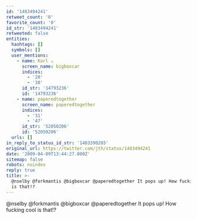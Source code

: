 ```yaml
---
id: '1483494241'
retweet_count: '0'
favorite_count: '0'
id_str: '1483494241'
retweeted: false
entities:
  hashtags: []
  symbols: []
  user_mentions:
    - name: Karl ☕️
      screen_name: bigboxcar
      indices:
        - '20'
        - '30'
      id_str: '14793236'
      id: '14793236'
    - name: paperedtogether
      screen_name: paperedtogether
      indices:
        - '31'
        - '47'
      id_str: '52050206'
      id: '52050206'
  urls: []
in_reply_to_status_id_str: '1483390285'
original_url: https://twitter.com/jth/status/1483494241
date: '2009-04-09T13:44:27.000Z'
sitemap: false
robots: noindex
reply: true
title: >-
  @nselby @forkmantis @bigboxcar @paperedtogether It pops up! How fucking cool
  is that!?
---
```


@nselby @forkmantis @bigboxcar @paperedtogether It pops up! How fucking cool is that!?